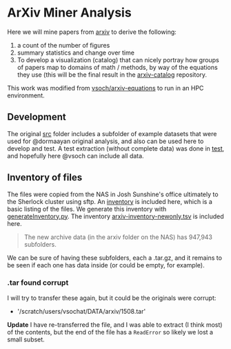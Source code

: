 # ArXiv Miner Analysis

Here we will mine papers from [arxiv](https://arxiv.org/help/bulk_data) to derive the following:

 1. a count of the number of figures
 2. summary statistics and change over time
 3. To develop a visualization (catalog) that can nicely portray how groups of papers map to domains of math / methods, by way of the equations they use (this will be the final result in the [arxiv-catalog](https://www.github.com/vsoch/arxiv-catalog) repository.
 
This work was modified from [vsoch/arxiv-equations](https://www.github.com/vsoch/arxiv-equations) to run
in an HPC environment.

## Development

The original [src](../src) folder includes a subfolder of example datasets that were used 
for @dormaayan original analysis, and also can be used here to develop and test. A test
extraction (without complete data) was done in [test](../test), and hopefully here @vsoch
can include all data.

## Inventory of files

The files were copied from the NAS in Josh Sunshine's office ultimately to the Sherlock
cluster using sftp. An [inventory](inventory.tsv) is included here, which is a basic listing
of the files. We generate this inventory with [generateInventory.py](generateInventory.py).
The inventory [arxiv-inventory-newonly.tsv](arxiv-inventory-newonly.tsv) is included here.

 > The new archive data (in the arxiv folder on the NAS) has 947,943 subfolders.

We can be sure of having these subfolders, each a .tar.gz, and it remains to be seen if each
one has data inside (or could be empty, for example).

### .tar found corrupt
I will try to transfer these again, but it could be the originals were corrupt:

 - '/scratch/users/vsochat/DATA/arxiv/1508.tar'

**Update** I have re-transferred the file, and I was able to extract (I think most)
of the contents, but the end of the file has a `ReadError` so likely we lost a small
subset.
